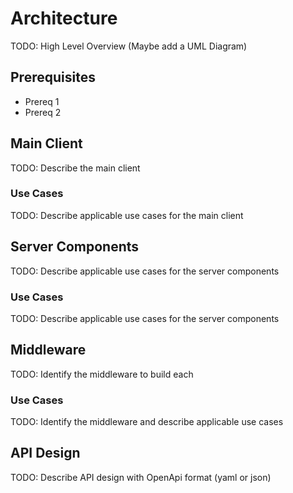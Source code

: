 # Architecture

TODO: High Level Overview (Maybe add a UML Diagram)

## Prerequisites

* Prereq 1
* Prereq 2

## Main Client

TODO: Describe the main client

### Use Cases

TODO: Describe applicable use cases for the main client

## Server Components

TODO: Describe applicable use cases for the server components

### Use Cases

TODO: Describe applicable use cases for the server components

## Middleware

TODO: Identify the middleware to build each

### Use Cases

TODO: Identify the middleware and describe applicable use cases

## API Design

TODO: Describe API design with OpenApi format (yaml or json)